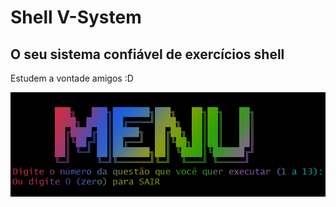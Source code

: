 # Shell V-System
## O seu sistema confiável de exercícios shell
Estudem a vontade amigos :D

![menu](src/menu.jpg)